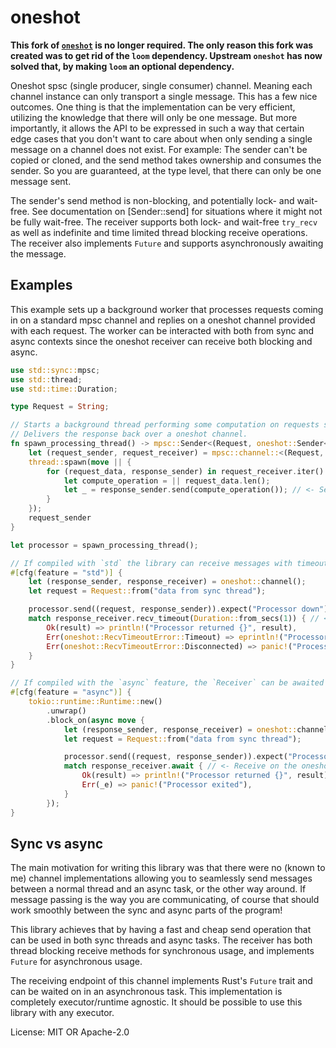 # oneshot

**This fork of [`oneshot`](https://crates.io/crates/oneshot) is no longer required.
The only reason this fork was created was to get rid of the `loom` dependency.
Upstream `oneshot` has now solved that, by making `loom` an optional dependency.**

Oneshot spsc (single producer, single consumer) channel. Meaning each channel instance
can only transport a single message. This has a few nice outcomes. One thing is that
the implementation can be very efficient, utilizing the knowledge that there will
only be one message. But more importantly, it allows the API to be expressed in such
a way that certain edge cases that you don't want to care about when only sending a
single message on a channel does not exist. For example: The sender can't be copied
or cloned, and the send method takes ownership and consumes the sender.
So you are guaranteed, at the type level, that there can only be one message sent.

The sender's send method is non-blocking, and potentially lock- and wait-free.
See documentation on [Sender::send] for situations where it might not be fully wait-free.
The receiver supports both lock- and wait-free `try_recv` as well as indefinite and time
limited thread blocking receive operations. The receiver also implements `Future` and
supports asynchronously awaiting the message.


## Examples

This example sets up a background worker that processes requests coming in on a standard
mpsc channel and replies on a oneshot channel provided with each request. The worker can
be interacted with both from sync and async contexts since the oneshot receiver
can receive both blocking and async.

```rust
use std::sync::mpsc;
use std::thread;
use std::time::Duration;

type Request = String;

// Starts a background thread performing some computation on requests sent to it.
// Delivers the response back over a oneshot channel.
fn spawn_processing_thread() -> mpsc::Sender<(Request, oneshot::Sender<usize>)> {
    let (request_sender, request_receiver) = mpsc::channel::<(Request, oneshot::Sender<usize>)>();
    thread::spawn(move || {
        for (request_data, response_sender) in request_receiver.iter() {
            let compute_operation = || request_data.len();
            let _ = response_sender.send(compute_operation()); // <- Send on the oneshot channel
        }
    });
    request_sender
}

let processor = spawn_processing_thread();

// If compiled with `std` the library can receive messages with timeout on regular threads
#[cfg(feature = "std")] {
    let (response_sender, response_receiver) = oneshot::channel();
    let request = Request::from("data from sync thread");

    processor.send((request, response_sender)).expect("Processor down");
    match response_receiver.recv_timeout(Duration::from_secs(1)) { // <- Receive on the oneshot channel
        Ok(result) => println!("Processor returned {}", result),
        Err(oneshot::RecvTimeoutError::Timeout) => eprintln!("Processor was too slow"),
        Err(oneshot::RecvTimeoutError::Disconnected) => panic!("Processor exited"),
    }
}

// If compiled with the `async` feature, the `Receiver` can be awaited in an async context
#[cfg(feature = "async")] {
    tokio::runtime::Runtime::new()
        .unwrap()
        .block_on(async move {
            let (response_sender, response_receiver) = oneshot::channel();
            let request = Request::from("data from sync thread");

            processor.send((request, response_sender)).expect("Processor down");
            match response_receiver.await { // <- Receive on the oneshot channel asynchronously
                Ok(result) => println!("Processor returned {}", result),
                Err(_e) => panic!("Processor exited"),
            }
        });
}
```

## Sync vs async

The main motivation for writing this library was that there were no (known to me) channel
implementations allowing you to seamlessly send messages between a normal thread and an async
task, or the other way around. If message passing is the way you are communicating, of course
that should work smoothly between the sync and async parts of the program!

This library achieves that by having a fast and cheap send operation that can
be used in both sync threads and async tasks. The receiver has both thread blocking
receive methods for synchronous usage, and implements `Future` for asynchronous usage.

The receiving endpoint of this channel implements Rust's `Future` trait and can be waited on
in an asynchronous task. This implementation is completely executor/runtime agnostic. It should
be possible to use this library with any executor.


License: MIT OR Apache-2.0
